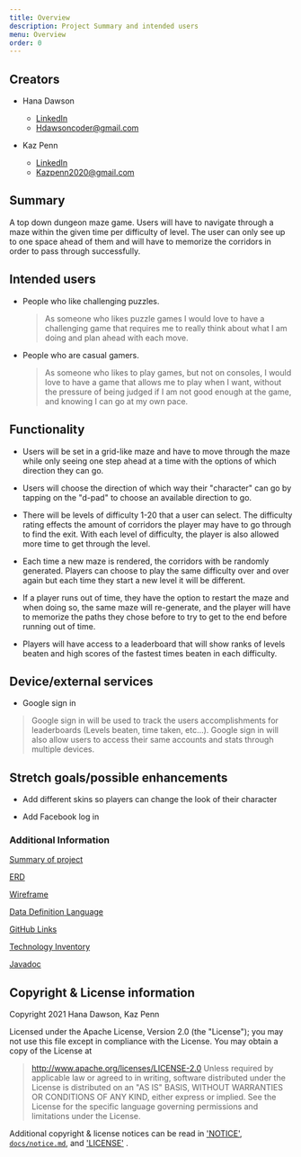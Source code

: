 ```yaml
---
title: Overview
description: Project Summary and intended users
menu: Overview
order: 0
---
```

## Creators

* Hana Dawson
  * [LinkedIn](https://www.linkedin.com/in/hanadawson/)
  * Hdawsoncoder@gmail.com
  
* Kaz Penn
  * [LinkedIn](https://www.linkedin.com/in/kasmir-penn-a11127206/)
  * Kazpenn2020@gmail.com
  

## Summary

A top down dungeon maze game. Users will have to navigate through a maze within the given time per difficulty of level. 
The user can only see up to one space ahead of them and will have to memorize the corridors in order to pass through successfully. 

## Intended users

* People who like challenging puzzles.

  >As someone who likes puzzle games I would love to have a challenging game that requires me to really think about what I am doing and plan ahead with each move. 
  
* People who are casual gamers.

  >As someone who likes to play games, but not on consoles, I would love to have a game that allows me to play when I want, without the pressure of being judged if I am not good enough at the game, and knowing I can go at my own pace.
  
## Functionality

* Users will be set in a grid-like maze and have to move through the maze while only seeing one step ahead at a time with the options of which direction they can go.

* Users will choose the direction of which way their "character" can go by tapping on the "d-pad" to choose an available direction to go.

* There will be levels of difficulty 1-20 that a user can select. The difficulty rating effects the amount of corridors the player may have to go through to find the exit. With each level of difficulty, the player is also allowed more time to get through the level.

* Each time a new maze is rendered, the corridors with be randomly generated. Players can choose to play the same difficulty over and over again but each time they start a new level it will be different.

* If a player runs out of time, they have the option to restart the maze and when doing so, the same maze will re-generate, and the player will have to memorize the paths they chose before to try to get to the end before running out of time.

* Players will have access to a leaderboard that will show ranks of levels beaten and high scores of the fastest times beaten in each difficulty.

## Device/external services

* Google sign in
>Google sign in will be used to track the users accomplishments for leaderboards (Levels beaten, time taken, etc...). Google sign in will also allow users to access their same accounts and stats through multiple devices.

## Stretch goals/possible enhancements

* Add different skins so players can change the look of their character

* Add Facebook log in

### Additional Information

[Summary of project](file://docs/pdf/summary.pdf)

[ERD](https://dungeon-run.github.io/erd)

[Wireframe](https://dungeon-run.github.io/wireframe)

[Data Definition Language](https://dungeon-run.github.io/ddl)

[GitHub Links](https://dungeon-run.github.io/github-links)

[Technology Inventory](https://dungeon-run.github.io/technology-inventory)

[Javadoc](api/apidocs/index.html)

## Copyright & License information
Copyright 2021 Hana Dawson, Kaz Penn

Licensed under the Apache License, Version 2.0 (the "License");
you may not use this file except in compliance with the License.
You may obtain a copy of the License at

> <http://www.apache.org/licenses/LICENSE-2.0>
Unless required by applicable law or agreed to in writing, software
distributed under the License is distributed on an "AS IS" BASIS,
WITHOUT WARRANTIES OR CONDITIONS OF ANY KIND, either express or implied.
See the License for the specific language governing permissions and
limitations under the License.

Additional copyright & license notices can be read in ['NOTICE'](NOTICE), [`docs/notice.md`](docs/notice.md), and ['LICENSE'](LICENSE) . 